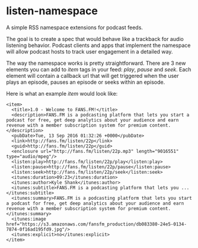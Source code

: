 # listen-namespace

A simple RSS namespace extensions for podcast feeds.

The goal is to create a spec that would behave like a trackback for audio listening behavior.  Podcast clients and apps that implement the namespace will allow podcast hosts to track user engagement in a detailed way.

The way the namespace works is pretty straightforward.  There are 3 new elements you can add to *item* tags in your feed: *play*, *pause* and *seek*.  Each element will contain a callback url that will get triggered when the user plays an episode, pauses an episode or seeks within an episode.

Here is what an example *item* would look like:

    <item>
      <title>1.0 - Welcome to FANS.FM!</title>
      <description>FANS.FM is a podcasting platform that lets you start a podcast for free, get deep analytics about your audience and earn revenue with a member subscription system for premium content.</description>
      <pubDate>Tue, 13 Sep 2016 01:32:26 +0000</pubDate>
      <link>http://fans.fm/listen/22p</link>
      <guid>http://fans.fm/listen/22p</guid>
      <enclosure url="http://fans.fm/listen/22p.mp3" length="9016551" type="audio/mpeg"/>
      <listen:play>http://fans.fm/listen/22p/play</listen:play>
      <listen:pause>http://fans.fm/listen/22p/pause</listen:pause>
      <listen:seek>http://fans.fm/listen/22p/seek</listen:seek>
      <itunes:duration>09:23</itunes:duration>
      <itunes:author>Kyle Shank</itunes:author>
      <itunes:subtitle>FANS.FM is a podcasting platform that lets you ...</itunes:subtitle>
      <itunes:summary>FANS.FM is a podcasting platform that lets you start a podcast for free, get deep analytics about your audience and earn revenue with a member subscription system for premium content.</itunes:summary>
      <itunes:image href="https://s3.amazonaws.com/fansfm_production/db083380-24e5-0134-7874-0f16ad195fd9.jpg"/>
      <itunes:explicit>no</itunes:explicit>
    </item>
